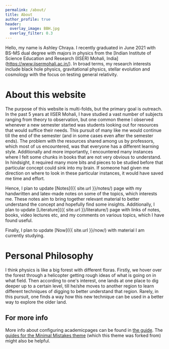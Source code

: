 ```yaml
---
permalink: /about/
title: About
author_profile: true
header:
  overlay_image: BBH.jpg
  overlay_filter: 0.3
---
```


Hello, my name is Ashley Chraya. I recently graduated in June 2021 with BS-MS dual degree with majors in physics from the [Indian Institute of Science Education and Research (IISER) Mohali, India] (https://www.iisermohali.ac.in/). In broad terms, my research interests include black hole physics, gravitational physics, stellar evolution and cosmology with the focus on testing general relativity.

About this website
======
The purpose of this website is multi-folds, but the primary goal is outreach. In the past 5 years at IISER Mohali, I have studied a vast number of subjects ranging from theory to observation, but one common theme I observed whenever a new semester started was students looking out for resources that would suffice their needs. This pursuit of many like me would continue till the end of the semester (and in some cases even after the semester ends). The problem with the resources shared among us by professors, which most of us encountered, was that everyone has a different learning style. Additionally and more importantly, I encountered many instances where I felt some chunks in books that are not very obvious to understand. In hindsight, it required many more bits and pieces to be studied before that particular concept could sink into my brain. If someone had given me direction on where to look in these particular instances, it would have saved me time and effort. 

Hence, I plan to update [Notes]({{ site.url }}/notes/) page with my handwritten and latex-made notes on some of the topics, which interests me. These notes aim to bring together relevant material to better understand the concept and hopefully find some insights. Additionally, I plan to update [Literature]({{ site.url }}/literature/) page with links of notes, books, video lectures etc, and my comments on various topics, which I have found useful.

Finally, I plan to update [Now]({{ site.url }}/now/) with material I am currently studying.

Personal Philosophy
======
I think physics is like a big forest with different floras. Firstly, we hover over the forest through a helicopter getting rough ideas of what is going on in what field. Then according to one's interest, one lands at one place to dig deeper up to a certain level, till he/she moves to another region to learn different techniques of digging to better understand that region. Rarely, in this pursuit, one finds a way how this new technique can be used in a better way to explore the older land.

For more info
------
More info about configuring academicpages can be found in [the guide](https://academicpages.github.io/markdown/). The [guides for the Minimal Mistakes theme](https://mmistakes.github.io/minimal-mistakes/docs/configuration/) (which this theme was forked from) might also be helpful.
